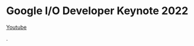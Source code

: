 # Google I/O Developer Keynote 2022 


<a href="https://www.youtube.com/watch?v=qBkyU1TJKDg">Youtube</a>

.